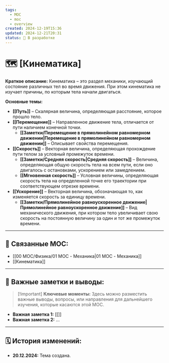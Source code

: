 ```yaml
---
tags:
  - MOC
  - moc
  - overview
created: 2024-12-19T15:36
updated: 2024-12-21T20:31
status: 🚧 В разработке
---
```


# 🗺️ **[Кинематика]**

**Краткое описание:**  Кинематика – это раздел механики, изучающий состояние различных тел во время движения. При этом кинематика не изучает причины, по которым тела начали двигаться.

**Основные темы:**


- **[[Путь]]** – Скалярная величина, определяющая расстояние, которое прошло тело.
- **[[Перемещение]]** – Направленное движение тела, отличается от пути наличием конечной точки.
	- **[[Заметки/Перемещение в прямолинейном равномерном движении|Перемещение в прямолинейном равномерном движении]]** – Описывает свойства перемещения.
- **[[Скорость]]** – Векторная величина, определяющая прохождение пути телом за условный промежуток времени.
	- **[[Заметки/Средняя скорость|Средняя скорость]]** – Величина, определяющая общую скорость тела на всем пути, если оно двигалось с остановками, ускорением или замедлением.
	- **[[Мгновенная скорость]]** – Условная величины, определяющая скорость тела на определенной точке его траектории при соответствующем отрезке времени.
- **[[Ускорение]]** – Векторная величина, обозначающая то, как изменяется скорость за единицу времени.
	- **[[Заметки/Прямолинейное равноускоренное движение|Прямолинейное равноускоренное движение]]** – Вид механического движения, при котором тело увеличивает свою скорость на постоянную величину за один и тот же промежуток времени.

---

## 🔗 **Связанные MOC:**

  - [[00 MOC/Физика/01 MOC - Механика|01 MOC - Механика]]
  - [[Кинематика]]

- - -

## 📌 **Важные заметки и выводы:**

> [!important] **Ключевые моменты:** Здесь можно разместить важные выводы, вопросы, или направления для дальнейшего изучения, которые касаются этой MOC.

- **Важная заметка 1:** [[]]
- **Важная заметка 2:** ...

---

## 🗓️ **История изменений:**

- **20.12.2024:**  Тема создана.
